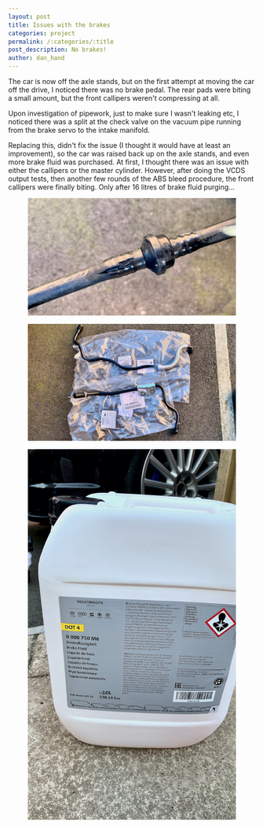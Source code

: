 ```yaml
---
layout: post
title: Issues with the brakes
categories: project 
permalink: /:categories/:title
post_description: No brakes! 
author: dan_hand
---
```


The car is now off the axle stands, but on the first attempt at moving the car off the drive, I noticed there was no brake pedal. The rear pads were biting a small amount, but the front callipers weren't compressing at all.

Upon investigation of pipework, just to make sure I wasn't leaking etc, I noticed there was a split at the check valve on the vacuum pipe running from the brake servo to the intake manifold.

Replacing this, didn't fix the issue (I thought it would have at least an improvement), so the car was raised back up on the axle stands, and even more brake fluid was purchased. At first, I thought there was an issue with either the callipers or the master cylinder. However, after doing the VCDS output tests, then another few rounds of the ABS bleed procedure, the front callipers were finally biting. Only after 16 litres of brake fluid purging...


<figure class="full-img"><img src="/assets/images/fixing-brakes-1.jpeg" alt="MK4 R32 fixing the brakes"></figure>
<figure class="full-img"><img src="/assets/images/fixing-brakes-2.jpeg" alt="MK4 R32 fixing the brakes"></figure>
<figure class="full-img"><img src="/assets/images/fixing-brakes-3.jpeg" alt="MK4 R32 fixing the brakes"></figure>

